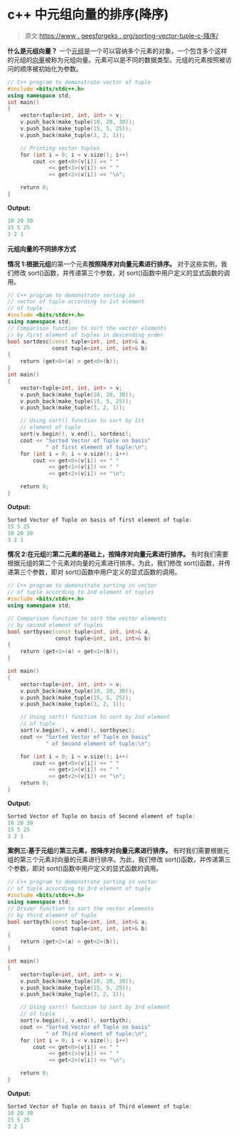 # c++ 中元组向量的排序(降序)

> 原文:[https://www . geesforgeks . org/sorting-vector-tuple-c-降序/](https://www.geeksforgeeks.org/sorting-vector-tuple-c-descending-order/)

**什么是元组向量？**
一个[元组](https://www.geeksforgeeks.org/tuples-in-c/)是一个可以容纳多个元素的对象，一个包含多个这样的元组的[向量](https://www.geeksforgeeks.org/vector-in-cpp-stl/)被称为元组向量。元素可以是不同的数据类型。元组的元素按照被访问的顺序被初始化为参数。

```cpp
// C++ program to demonstrate vector of tuple
#include <bits/stdc++.h>
using namespace std;
int main()
{
    vector<tuple<int, int, int> > v;
    v.push_back(make_tuple(10, 20, 30));
    v.push_back(make_tuple(15, 5, 25));
    v.push_back(make_tuple(3, 2, 1));

    // Printing vector tuples
    for (int i = 0; i < v.size(); i++)
        cout << get<0>(v[i]) << " "
             << get<1>(v[i]) << " "
             << get<2>(v[i]) << "\n";

    return 0;
}
```

**Output:**

```cpp
10 20 30
15 5 25
3 2 1

```

**元组向量的不同排序方式**

**情况 1:根据元组**的第一个元素**按照降序对向量元素进行排序。**
对于这些实例，我们修改 sort()函数，并传递第三个参数，对 sort()函数中用户定义的显式函数的调用。

```cpp
// C++ program to demonstrate sorting in
// vector of tuple according to 1st element
// of tuple
#include <bits/stdc++.h>
using namespace std;
// Comparison function to sort the vector elements
// by first element of tuples in descending order
bool sortdesc(const tuple<int, int, int>& a,
              const tuple<int, int, int>& b)
{
    return (get<0>(a) > get<0>(b));
}
int main()
{
    vector<tuple<int, int, int> > v;
    v.push_back(make_tuple(10, 20, 30));
    v.push_back(make_tuple(15, 5, 25));
    v.push_back(make_tuple(3, 2, 1));

    // Using sort() function to sort by 1st
    // element of tuple
    sort(v.begin(), v.end(), sortdesc);
    cout << "Sorted Vector of Tuple on basis"
            " of first element of tuple:\n";
    for (int i = 0; i < v.size(); i++)
        cout << get<0>(v[i]) << " "
             << get<1>(v[i]) << " "
             << get<2>(v[i]) << "\n";

    return 0;
}
```

**Output:**

```cpp
Sorted Vector of Tuple on basis of first element of tuple:
15 5 25
10 20 30
3 2 1

```

**情况 2:在元组**的**第二元素的基础上，按降序对向量元素进行排序。**
有时我们需要根据元组的第二个元素对向量的元素进行排序。为此，我们修改 sort()函数，并传递第三个参数，即对 sort()函数中用户定义的显式函数的调用。

```cpp
// C++ program to demonstrate sorting in vector
// of tuple according to 2nd element of tuples
#include <bits/stdc++.h>
using namespace std;

// Comparison function to sort the vector elements
// by second element of tuples
bool sortbysec(const tuple<int, int, int>& a,
               const tuple<int, int, int>& b)
{
    return (get<1>(a) > get<1>(b));
}

int main()
{
    vector<tuple<int, int, int> > v;
    v.push_back(make_tuple(10, 20, 30));
    v.push_back(make_tuple(15, 5, 25));
    v.push_back(make_tuple(3, 2, 1));

    // Using sort() function to sort by 2nd element
    // of tuple
    sort(v.begin(), v.end(), sortbysec);
    cout << "Sorted Vector of Tuple on basis"
            " of Second element of tuple:\n";

    for (int i = 0; i < v.size(); i++)
        cout << get<0>(v[i]) << " "
             << get<1>(v[i]) << " "
             << get<2>(v[i]) << "\n";
    return 0;
}
```

**Output:**

```cpp
Sorted Vector of Tuple on basis of Second element of tuple:
10 20 30
15 5 25
3 2 1

```

**案例三:基于元组**的**第三元素，按降序对向量元素进行排序。**
有时我们需要根据元组的第三个元素对向量的元素进行排序。为此，我们修改 sort()函数，并传递第三个参数，即对 sort()函数中用户定义的显式函数的调用。

```cpp
// C++ program to demonstrate sorting in vector
// of tuple according to 3rd element of tuple
#include <bits/stdc++.h>
using namespace std;
// Driver function to sort the vector elements
// by third element of tuple
bool sortbyth(const tuple<int, int, int>& a,
              const tuple<int, int, int>& b)
{
    return (get<2>(a) > get<2>(b));
}

int main()
{
    vector<tuple<int, int, int> > v;
    v.push_back(make_tuple(10, 20, 30));
    v.push_back(make_tuple(15, 5, 25));
    v.push_back(make_tuple(3, 2, 1));

    // Using sort() function to sort by 3rd element
    // of tuple
    sort(v.begin(), v.end(), sortbyth);
    cout << "Sorted Vector of Tuple on basis"
            " of Third element of tuple:\n";
    for (int i = 0; i < v.size(); i++)
        cout << get<0>(v[i]) << " "
             << get<1>(v[i]) << " "
             << get<2>(v[i]) << "\n";

    return 0;
}
```

**Output:**

```cpp
Sorted Vector of Tuple on basis of Third element of tuple:
10 20 30
15 5 25
3 2 1

```